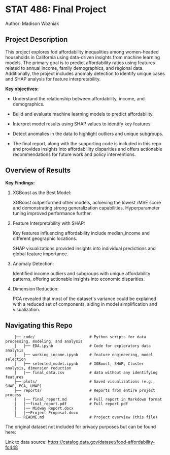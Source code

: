 # STAT 486: Final Project

Author: Madison Wozniak

## Project Description

This project explores fod affordability inequalities among women-headed households in California using data-driven insights from machine learning models. The primary goal is to predict affordability ratios using features related to annual income, family demographics, and regional data. Additionally, the project includes anomaly detection to identify unique cases and SHAP analysis for feature interpretability.

**Key objectives:**

- Understand the relationship between affordability, income, and demographics.

- Build and evaluate machine learning models to predict affordability.

- Interpret model results using SHAP values to identify key features.

- Detect anomalies in the data to highlight outliers and unique subgroups.

- The final report, along with the supporting code is included in this repo and provides insights into affordabiility disparities and offers actionable recommendations for future work and policy interventions.

## Overview of Results

**Key Findings:**

1. XGBoost as the Best Model:

    XGBoost outperformed other models, achieving the lowest rMSE score and demonstrating strong generalization capabilities.
    Hyperparameter tuning improved performance further.

2. Feature Interpretability with SHAP:

    Key features influencing affordability include median_income and different geographic locations.

    SHAP visualizations provided insights into individual predictions and global feature importance.

3. Anomaly Detection:

    Identified income outliers and subgroups with unique affordability patterns, offering actionable insights into economic disparities.

4. Dimension Reduction:

    PCA revealed that most of the dataset's variance could be explained with a reduced set of components, aiding in model simplification and visualization.

## Navigating this Repo

        ├── code/                        # Python scripts for data processing, modeling, and analysis
        │   ├── EDA.ipynb                # Code for exploratory data analysis
        │   ├── working_income.ipynb     # feature engineering, model selection
        │   ├── selected_model.ipynb     # XGBoost, SHAP, Cluster analysis, dimension reduction 
        |   |── final_data.csv           # data without any identifying features
        ├── plots/                       # Saved visualizations (e.g., SHAP, PCA, UMAP)
        ├── reports/                     # Reports from entire project process
        |   |── final_report.md          # Full report in Markdown format
        |   |──final_report.pdf          # Full report pdf
        |   |── Midway Report.docx              
        |   |──Project Proposal.docx 
        └── README.md                    # Project overview (this file)


The original dataset not included for privacy purposes but can be found here: 

Link to data source: https://catalog.data.gov/dataset/food-affordability-fc448